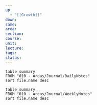 ```yaml
---
up:
  - "[[Growth]]"
down: 
same: 
area: 
section: 
course: 
unit: 
lecture: 
tags: 
status: 
---
```

```dataview
table summary
FROM "010 - Areas/Journal/DailyNotes" 
sort file.name desc
```



```dataview
table summary
FROM "010 - Areas/Journal/WeeklyNotes" 
sort file.name desc
```